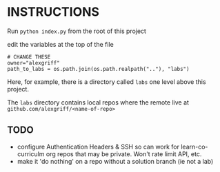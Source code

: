 # INSTRUCTIONS

Run `python index.py` from the root of this project

edit the variables at the top of the file

```
# CHANGE THESE
owner="alexgriff"
path_to_labs = os.path.join(os.path.realpath(".."), "labs")
```
Here, for example, there is a directory called `labs` one level above this project.

The `labs` directory contains local repos where the remote live at `github.com/alexgriff/<name-of-repo>`


## TODO
* configure Authentication Headers & SSH so can work for learn-co-curriculm org repos that may be private. Won't rate limit API, etc.
* make it 'do nothing' on a repo without a solution branch (ie not a lab)

